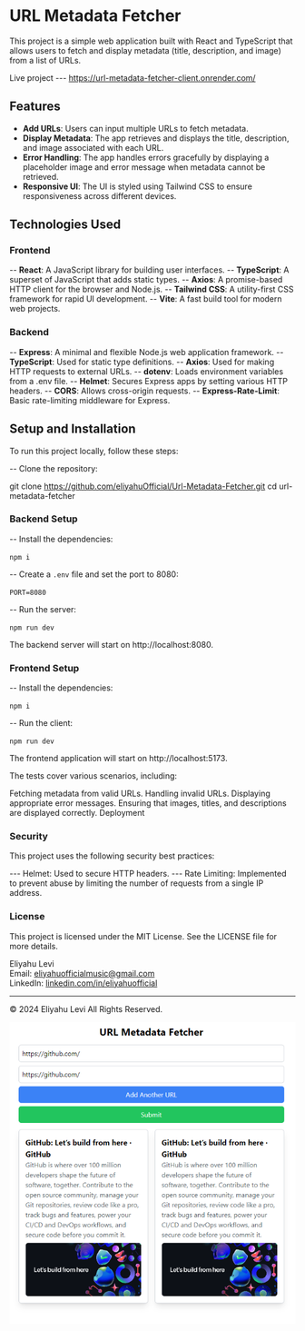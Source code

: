 # URL Metadata Fetcher

This project is a simple web application built with React and TypeScript that allows users to fetch and display metadata (title, description, and image) from a list of URLs.

Live project --- https://url-metadata-fetcher-client.onrender.com/

## Features

- **Add URLs**: Users can input multiple URLs to fetch metadata.
- **Display Metadata**: The app retrieves and displays the title, description, and image associated with each URL.
- **Error Handling**: The app handles errors gracefully by displaying a placeholder image and error message when metadata cannot be retrieved.
- **Responsive UI**: The UI is styled using Tailwind CSS to ensure responsiveness across different devices.

## Technologies Used

### Frontend
-- **React**: A JavaScript library for building user interfaces.
-- **TypeScript**: A superset of JavaScript that adds static types.
-- **Axios**: A promise-based HTTP client for the browser and Node.js.
-- **Tailwind CSS**: A utility-first CSS framework for rapid UI development.
-- **Vite**: A fast build tool for modern web projects.

### Backend
-- **Express**: A minimal and flexible Node.js web application framework.
-- **TypeScript**: Used for static type definitions.
-- **Axios**: Used for making HTTP requests to external URLs.
-- **dotenv**: Loads environment variables from a .env file.
-- **Helmet**: Secures Express apps by setting various HTTP headers.
-- **CORS**: Allows cross-origin requests.
-- **Express-Rate-Limit**: Basic rate-limiting middleware for Express.

## Setup and Installation

To run this project locally, follow these steps:

-- Clone the repository:

   git clone https://github.com/eliyahuOfficial/Url-Metadata-Fetcher.git
   cd url-metadata-fetcher

### Backend Setup

-- Install the dependencies:

`npm i`

-- Create a `.env` file and set the port to 8080:

`PORT=8080`

-- Run the server:

`npm run dev`


The backend server will start on http://localhost:8080.

### Frontend Setup

-- Install the dependencies:

`npm i`

-- Run the client:

`npm run dev`

The frontend application will start on http://localhost:5173.



The tests cover various scenarios, including:

Fetching metadata from valid URLs.
Handling invalid URLs.
Displaying appropriate error messages.
Ensuring that images, titles, and descriptions are displayed correctly.
Deployment


### Security
This project uses the following security best practices:

--- Helmet: Used to secure HTTP headers.
--- Rate Limiting: Implemented to prevent abuse by limiting the number of requests from a single IP address.


### License
This project is licensed under the MIT License. See the LICENSE file for more details.

Eliyahu Levi  
Email: [eliyahuofficialmusic@gmail.com](mailto:eliyahuofficialmusic@gmail.com)  
LinkedIn: [linkedin.com/in/eliyahuofficial](https://www.linkedin.com/in/eliyahuofficial/)

---

© 2024 Eliyahu Levi All Rights Reserved.

![alt text](URLMetadataFetcher.png)
